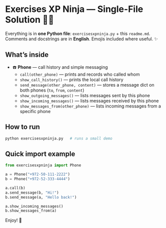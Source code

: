 # Exercises XP Ninja — Single-File Solution 🧠🐍

Everything is in **one Python file**: `exercisesxpninja.py` + this `readme.md`.  
Comments and docstrings are in **English**. Emojis included where useful. ✨

## What’s inside
- ☎️ **Phone** — call history and simple messaging
  - `call(other_phone)` — prints and records who called whom
  - `show_call_history()` — prints the local call history
  - `send_message(other_phone, content)` — stores a message dict on both phones (`to`, `from`, `content`)
  - `show_outgoing_messages()` — lists messages sent by this phone
  - `show_incoming_messages()` — lists messages received by this phone
  - `show_messages_from(other_phone)` — lists incoming messages from a specific phone

## How to run
```bash
python exercisesxpninja.py   # runs a small demo
```

## Quick import example
```python
from exercisesxpninja import Phone

a = Phone("+972-50-111-2222")
b = Phone("+972-52-333-4444")

a.call(b)
a.send_message(b, "Hi!")
b.send_message(a, "Hello back!")

a.show_incoming_messages()
b.show_messages_from(a)
```
Enjoy! 💙
